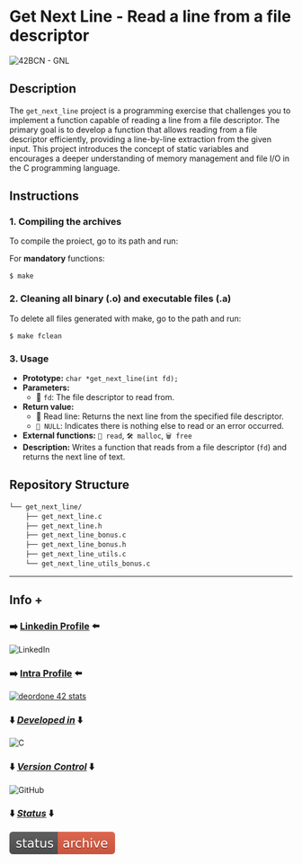 # Get Next Line - Read a line from a file descriptor

![42BCN - GNL](https://github.com/Droied4/get_next_line/assets/69441843/3cad41ae-e166-4b45-bd04-a08fb999c10f)

## Description
The `get_next_line` project is a programming exercise that challenges you to implement a function capable of reading a line from a file descriptor. The primary goal is to develop a function that allows reading from a file descriptor efficiently, providing a line-by-line extraction from the given input. This project introduces the concept of static variables and encourages a deeper understanding of memory management and file I/O in the C programming language.

## Instructions

### 1. Compiling the archives

To compile the proiect, go to its path and run:

For __mandatory__ functions:
```
$ make
```
### 2. Cleaning all binary (.o) and executable files (.a)

To delete all files generated with make, go to the path and run:
```
$ make fclean
```
### 3. Usage

- **Prototype:** `char *get_next_line(int fd);`
- **Parameters:**
  - 📁 `fd`: The file descriptor to read from.
- **Return value:**
  - 📜 Read line: Returns the next line from the specified file descriptor.
  - `🚫 NULL`: Indicates there is nothing else to read or an error occurred.
- **External functions:** `📖 read`, `🛠️ malloc`, `🗑️ free`
- **Description:** Writes a function that reads from a file descriptor (`fd`) and returns the next line of text.

## Repository Structure

```sh
└── get_next_line/
    ├── get_next_line.c
    ├── get_next_line.h
    ├── get_next_line_bonus.c
    ├── get_next_line_bonus.h
    ├── get_next_line_utils.c
    └── get_next_line_utils_bonus.c

```

---

## Info +

### ➡️ [Linkedin Profile](https://www.linkedin.com/in/droied/) ⬅️
![LinkedIn](https://img.shields.io/badge/linkedin-%230077B5.svg?style=for-the-badge&logo=linkedin&logoColor=white)
### ➡️ [Intra Profile](https://profile.intra.42.fr/users/deordone) ⬅️
[![deordone 42 stats](https://badge.mediaplus.ma/DarkBlue/deordone)](https://github.com/oakoudad/badge42)
### ⬇️ [_Developed in_](nothing) ⬇️
![C](https://img.shields.io/badge/c-%2300599C.svg?style=for-the-badge&logo=c&logoColor=white) 
### ⬇️ [_Version Control_](nothing) ⬇️
![GitHub](https://img.shields.io/badge/github-%23121011.svg?style=for-the-badge&logo=github&logoColor=white)
### ⬇️ [_Status_](nothing) ⬇️
[![archive](https://github.com/GIScience/badges/raw/master/status/archive.svg)](https://github.com/GIScience/badges#archive)
